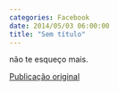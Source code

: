```yaml
---
categories: Facebook
date: 2014/05/03 06:00:00
title: "Sem título"
---
```


não te esqueço mais.

[Publicação original](https://www.facebook.com/permalink.php?story_fbid=1419141115022919&id=1418031755133855)

